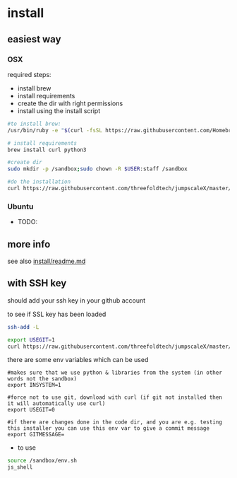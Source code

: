 
# install

## easiest way

### OSX

required steps:

- install brew
- install requirements
- create the dir with right permissions
- install using the install script

```bash
#to install brew:
/usr/bin/ruby -e "$(curl -fsSL https://raw.githubusercontent.com/Homebrew/install/master/install)"

# install requirements
brew install curl python3

#create dir
sudo mkdir -p /sandbox;sudo chown -R $USER:staff /sandbox

#do the installation
curl https://raw.githubusercontent.com/threefoldtech/jumpscaleX/master/install/install.py?$RANDOM > /tmp/install.py;python3 /tmp/install.py
```

### Ubuntu

- TODO:


## more info

see also [install/readme.md](../install/readme.md)

## with SSH key

should add your ssh key in your github account 

to see if SSL key has been loaded
```bash 
ssh-add -L
``` 

```bash
export USEGIT=1
curl https://raw.githubusercontent.com/threefoldtech/jumpscaleX/master/install/install.py?$RANDOM > /tmp/install.py;python3 /tmp/install.py
```

there are some env variables which can be used
```
#makes sure that we use python & libraries from the system (in other words not the sandbox)
export INSYSTEM=1

#force not to use git, download with curl (if git not installed then it will automatically use curl)
export USEGIT=0

#if there are changes done in the code dir, and you are e.g. testing this installer you can use this env var to give a commit message
export GITMESSAGE=
```

- to use

```bash
source /sandbox/env.sh
js_shell
```

